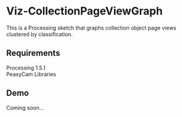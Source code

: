 Viz-CollectionPageViewGraph
===========================
This is a Processing sketch that graphs collection object page views clustered by classification.

Requirements
------------

Processing 1.5.1<br />
PeasyCam Libraries<br />

Demo
----

Coming soon...
